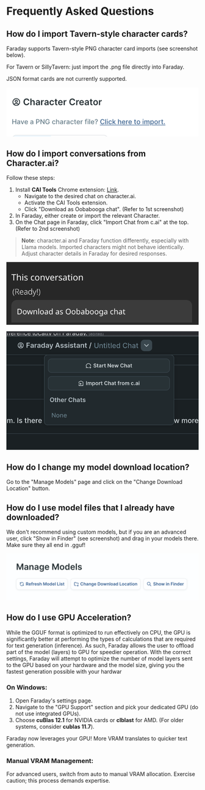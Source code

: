 # Frequently Asked Questions

## How do I import Tavern-style character cards?

Faraday supports Tavern-style PNG character card imports (see screenshot below).

For Tavern or SillyTavern: just import the .png file directly into Faraday.

JSON format cards are not currently supported.

![Imports](/images/character_imports.png)

## How do I import conversations from Character.ai?

Follow these steps:

1. Install **CAI Tools** Chrome extension: [Link](https://chrome.google.com/webstore/detail/cai-tools/nbhhncgkhacdaaccjbbadkpdiljedlje).
   - Navigate to the desired chat on character.ai.
   - Activate the CAI Tools extension.
   - Click "Download as Oobabooga chat". (Refer to 1st screenshot)
2. In Faraday, either create or import the relevant Character.
3. On the Chat page in Faraday, click "Import Chat from c.ai" at the top. (Refer to 2nd screenshot)

> **Note**: character.ai and Faraday function differently, especially with Llama models. Imported characters might not behave identically. Adjust character details in Faraday for desired responses.

![Oobabooga](/images/download_as_oobabooga.png)

![C.AI](/images/import_cai_chat.png)

## How do I change my model download location?

Go to the "Manage Models" page and click on the "Change Download Location" button.

## How do I use model files that I already have downloaded?

We don't recommend using custom models, but if you are an advanced user, click "Show in Finder" (see screenshot) and drag in your models there. Make sure they all end in .gguf!

![Manage Models](/images/manage_models.png)

## How do I use GPU Acceleration?

While the GGUF format is optimized to run effectively on CPU, the GPU is significantly better at performing the types of calculations that are required for text generation (inference). As such, Faraday allows the user to offload part of the model (layers) to GPU for speedier operation. With the correct settings, Faraday will attempt to optimize the number of model layers sent to the GPU based on your hardware and the model size, giving you the fastest generation possible with your hardwar

### On Windows:

1. Open Faraday's settings page.
2. Navigate to the "GPU Support" section and pick your dedicated GPU (do not use integrated GPUs).
3. Choose **cuBlas 12.1** for NVIDIA cards or **clblast** for AMD. (For older systems, consider **cublas 11.7**).

Faraday now leverages your GPU! More VRAM translates to quicker text generation.

### Manual VRAM Management:

For advanced users, switch from auto to manual VRAM allocation. Exercise caution; this process demands expertise.
